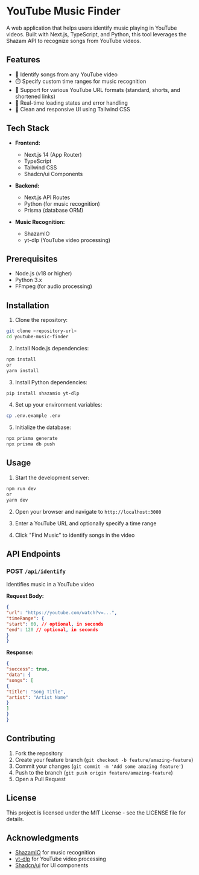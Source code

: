 # YouTube Music Finder

A web application that helps users identify music playing in YouTube videos. Built with Next.js, TypeScript, and Python, this tool leverages the Shazam API to recognize songs from YouTube videos.

## Features

- 🎵 Identify songs from any YouTube video
- ⏱️ Specify custom time ranges for music recognition
- 🎯 Support for various YouTube URL formats (standard, shorts, and shortened links)
- 💫 Real-time loading states and error handling
- 🎨 Clean and responsive UI using Tailwind CSS

## Tech Stack

- **Frontend:**
  - Next.js 14 (App Router)
  - TypeScript
  - Tailwind CSS
  - Shadcn/ui Components

- **Backend:**
  - Next.js API Routes
  - Python (for music recognition)
  - Prisma (database ORM)

- **Music Recognition:**
  - ShazamIO
  - yt-dlp (YouTube video processing)

## Prerequisites

- Node.js (v18 or higher)
- Python 3.x
- FFmpeg (for audio processing)

## Installation

1. Clone the repository:
```bash
git clone <repository-url>
cd youtube-music-finder
```
2. Install Node.js dependencies:
```bash
npm install
or
yarn install
```
3. Install Python dependencies:
```bash
pip install shazamio yt-dlp
```
4. Set up your environment variables:
```bash
cp .env.example .env
```
5. Initialize the database:
```bash
npx prisma generate
npx prisma db push
```
## Usage

1. Start the development server:
```bash
npm run dev
or
yarn dev
```
2. Open your browser and navigate to `http://localhost:3000`

3. Enter a YouTube URL and optionally specify a time range

4. Click "Find Music" to identify songs in the video

## API Endpoints

### POST `/api/identify`
Identifies music in a YouTube video

**Request Body:**
```json
{
"url": "https://youtube.com/watch?v=...",
"timeRange": {
"start": 60, // optional, in seconds
"end": 120 // optional, in seconds
}
}
```
**Response:**
```json
{
"success": true,
"data": {
"songs": [
{
"title": "Song Title",
"artist": "Artist Name"
}
]
}
}
```
## Contributing

1. Fork the repository
2. Create your feature branch (`git checkout -b feature/amazing-feature`)
3. Commit your changes (`git commit -m 'Add some amazing feature'`)
4. Push to the branch (`git push origin feature/amazing-feature`)
5. Open a Pull Request

## License

This project is licensed under the MIT License - see the LICENSE file for details.

## Acknowledgments

- [ShazamIO](https://github.com/dotX12/ShazamIO) for music recognition
- [yt-dlp](https://github.com/yt-dlp/yt-dlp) for YouTube video processing
- [Shadcn/ui](https://ui.shadcn.com/) for UI components